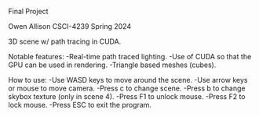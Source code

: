 Final Project

Owen Allison
CSCI-4239 Spring 2024

3D scene w/ path tracing in CUDA.

Notable features:
    -Real-time path traced lighting.
    -Use of CUDA so that the GPU can be used in rendering.
    -Triangle based meshes (cubes).

How to use:
    -Use WASD keys to move around the scene.
    -Use arrow keys or mouse to move camera.
    -Press c to change scene.
    -Press b to change skybox texture (only in scene 4).
    -Press F1 to unlock mouse.
    -Press F2 to lock mouse.
    -Press ESC to exit the program.